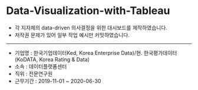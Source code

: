 # Data-Visualization-with-Tableau
- 각 지자체의 data-driven 의사결정을 위한 대시보드를 제작하였습니다. 
- 저작권 문제가 있어 일부 작업 예시만 커밋하였습니다.
---
- 기업명 : 한국기업데이터Ked, Korea Enterprise Data)/현. 한국평가데이터(KoDATA, Korea Rating & Data)
- 소속 : 데이터플랫폼센터
- 직위 : 전문연구원
- 근무기간 : 2019-11-01 ~ 2020-06-30
